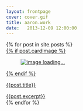 ```yaml
---
layout: frontpage
cover: cover.gif
title: aaron.work
date:   2013-12-09 12:00:00
---
```


<div class="grid">
{% for post in site.posts %}
<div class="{{ post.gridclass }} grid-item">
    <a href="{{ post.url }}">
        <div class="card">
          {% if post.cardImage %}
            <div class="card-image">
              <figure class="image is-16by9">
                <img class="cover-image" src="{{post.cardImage}}" alt="image loading...">
              </figure>
            </div>
          {% endif %}
          <div class="card-content">
            <p class="title is-4"> {{post.title}} </p>
            {{post.excerpt}}
          </div>
        </div>
    </a>
</div>
{% endfor %}
</div>